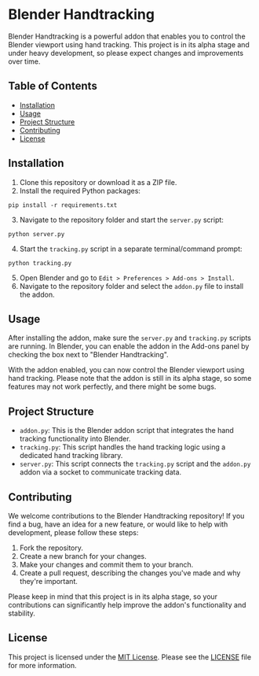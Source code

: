 # Blender Handtracking

Blender Handtracking is a powerful addon that enables you to control the Blender viewport using hand tracking. This project is in its alpha stage and under heavy development, so please expect changes and improvements over time.

## Table of Contents

- [Installation](#installation)
- [Usage](#usage)
- [Project Structure](#project-structure)
- [Contributing](#contributing)
- [License](#license)

## Installation

1. Clone this repository or download it as a ZIP file.
2. Install the required Python packages:
```
pip install -r requirements.txt
```
3. Navigate to the repository folder and start the `server.py` script:
```
python server.py
```
4. Start the `tracking.py` script in a separate terminal/command prompt:
```
python tracking.py
```
5. Open Blender and go to `Edit > Preferences > Add-ons > Install`.
6. Navigate to the repository folder and select the `addon.py` file to install the addon.

## Usage

After installing the addon, make sure the `server.py` and `tracking.py` scripts are running. In Blender, you can enable the addon in the Add-ons panel by checking the box next to "Blender Handtracking".

With the addon enabled, you can now control the Blender viewport using hand tracking. Please note that the addon is still in its alpha stage, so some features may not work perfectly, and there might be some bugs.

## Project Structure

- `addon.py`: This is the Blender addon script that integrates the hand tracking functionality into Blender.
- `tracking.py`: This script handles the hand tracking logic using a dedicated hand tracking library.
- `server.py`: This script connects the `tracking.py` script and the `addon.py` addon via a socket to communicate tracking data.

## Contributing

We welcome contributions to the Blender Handtracking repository! If you find a bug, have an idea for a new feature, or would like to help with development, please follow these steps:

1. Fork the repository.
2. Create a new branch for your changes.
3. Make your changes and commit them to your branch.
4. Create a pull request, describing the changes you've made and why they're important.

Please keep in mind that this project is in its alpha stage, so your contributions can significantly help improve the addon's functionality and stability.

## License

This project is licensed under the [MIT License](LICENSE). Please see the [LICENSE](LICENSE) file for more information.
